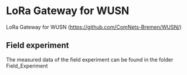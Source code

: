 # LoRa Gateway for WUSN

LoRa Gateway for WUSN (<https://github.com/ComNets-Bremen/WUSN/>)

## Field experiment
The measured data of the field experiment can be found in the folder Field_Experiment
